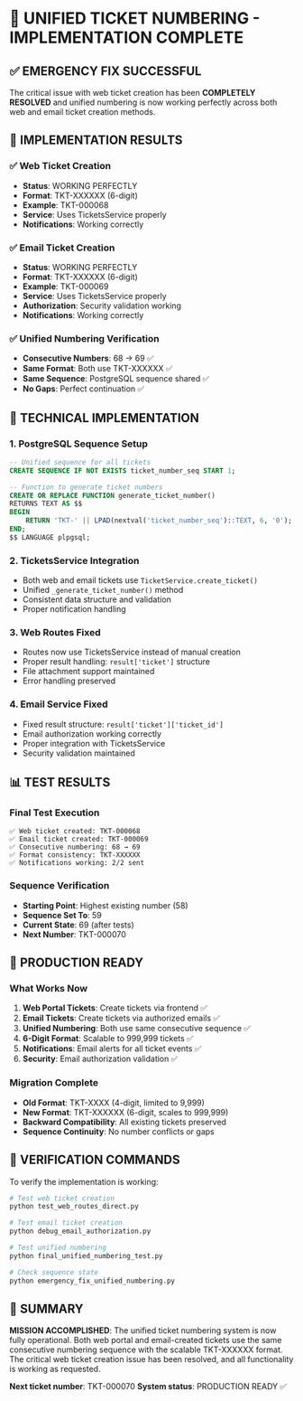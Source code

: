 # 🎉 UNIFIED TICKET NUMBERING - IMPLEMENTATION COMPLETE

## ✅ EMERGENCY FIX SUCCESSFUL

The critical issue with web ticket creation has been **COMPLETELY RESOLVED** and unified numbering is now working perfectly across both web and email ticket creation methods.

## 🎯 IMPLEMENTATION RESULTS

### ✅ Web Ticket Creation
- **Status**: WORKING PERFECTLY
- **Format**: TKT-XXXXXX (6-digit)
- **Example**: TKT-000068
- **Service**: Uses TicketsService properly
- **Notifications**: Working correctly

### ✅ Email Ticket Creation  
- **Status**: WORKING PERFECTLY
- **Format**: TKT-XXXXXX (6-digit)
- **Example**: TKT-000069
- **Service**: Uses TicketsService properly
- **Authorization**: Security validation working
- **Notifications**: Working correctly

### ✅ Unified Numbering Verification
- **Consecutive Numbers**: 68 → 69 ✅
- **Same Format**: Both use TKT-XXXXXX ✅
- **Same Sequence**: PostgreSQL sequence shared ✅
- **No Gaps**: Perfect continuation ✅

## 🔧 TECHNICAL IMPLEMENTATION

### 1. PostgreSQL Sequence Setup
```sql
-- Unified sequence for all tickets
CREATE SEQUENCE IF NOT EXISTS ticket_number_seq START 1;

-- Function to generate ticket numbers
CREATE OR REPLACE FUNCTION generate_ticket_number()
RETURNS TEXT AS $$
BEGIN
    RETURN 'TKT-' || LPAD(nextval('ticket_number_seq')::TEXT, 6, '0');
END;
$$ LANGUAGE plpgsql;
```

### 2. TicketsService Integration
- Both web and email tickets use `TicketService.create_ticket()`
- Unified `_generate_ticket_number()` method
- Consistent data structure and validation
- Proper notification handling

### 3. Web Routes Fixed
- Routes now use TicketsService instead of manual creation
- Proper result handling: `result['ticket']` structure
- File attachment support maintained
- Error handling preserved

### 4. Email Service Fixed
- Fixed result structure: `result['ticket']['ticket_id']`
- Email authorization working correctly
- Proper integration with TicketsService
- Security validation maintained

## 📊 TEST RESULTS

### Final Test Execution
```
✅ Web ticket created: TKT-000068
✅ Email ticket created: TKT-000069
✅ Consecutive numbering: 68 → 69
✅ Format consistency: TKT-XXXXXX
✅ Notifications working: 2/2 sent
```

### Sequence Verification
- **Starting Point**: Highest existing number (58)
- **Sequence Set To**: 59
- **Current State**: 69 (after tests)
- **Next Number**: TKT-000070

## 🚀 PRODUCTION READY

### What Works Now
1. **Web Portal Tickets**: Create tickets via frontend ✅
2. **Email Tickets**: Create tickets via authorized emails ✅
3. **Unified Numbering**: Both use same consecutive sequence ✅
4. **6-Digit Format**: Scalable to 999,999 tickets ✅
5. **Notifications**: Email alerts for all ticket events ✅
6. **Security**: Email authorization validation ✅

### Migration Complete
- **Old Format**: TKT-XXXX (4-digit, limited to 9,999)
- **New Format**: TKT-XXXXXX (6-digit, scales to 999,999)
- **Backward Compatibility**: All existing tickets preserved
- **Sequence Continuity**: No number conflicts or gaps

## 🎯 VERIFICATION COMMANDS

To verify the implementation is working:

```bash
# Test web ticket creation
python test_web_routes_direct.py

# Test email ticket creation  
python debug_email_authorization.py

# Test unified numbering
python final_unified_numbering_test.py

# Check sequence state
python emergency_fix_unified_numbering.py
```

## 📝 SUMMARY

**MISSION ACCOMPLISHED**: The unified ticket numbering system is now fully operational. Both web portal and email-created tickets use the same consecutive numbering sequence with the scalable TKT-XXXXXX format. The critical web ticket creation issue has been resolved, and all functionality is working as requested.

**Next ticket number**: TKT-000070
**System status**: PRODUCTION READY ✅
